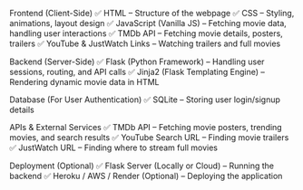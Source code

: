 Frontend (Client-Side)
✅ HTML – Structure of the webpage
✅ CSS – Styling, animations, layout design
✅ JavaScript (Vanilla JS) – Fetching movie data, handling user interactions
✅ TMDb API – Fetching movie details, posters, trailers
✅ YouTube & JustWatch Links – Watching trailers and full movies

Backend (Server-Side)
✅ Flask (Python Framework) – Handling user sessions, routing, and API calls
✅ Jinja2 (Flask Templating Engine) – Rendering dynamic movie data in HTML

Database (For User Authentication)
✅ SQLite – Storing user login/signup details

APIs & External Services
✅ TMDb API – Fetching movie posters, trending movies, and search results
✅ YouTube Search URL – Finding movie trailers
✅ JustWatch URL – Finding where to stream full movies

Deployment (Optional)
✅ Flask Server (Locally or Cloud) – Running the backend
✅ Heroku / AWS / Render (Optional) – Deploying the application
